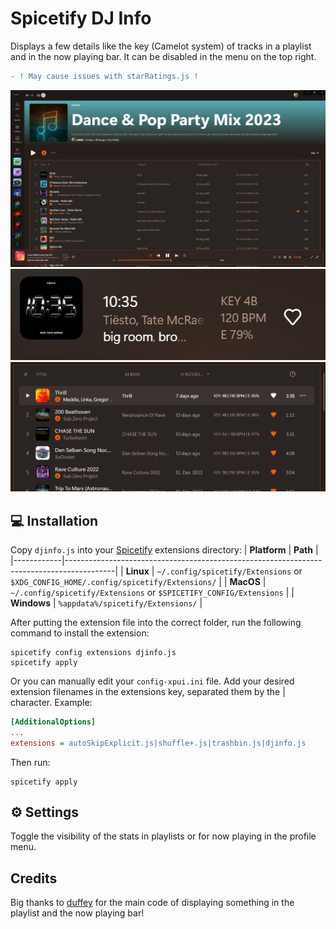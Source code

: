 # Spicetify DJ Info

Displays a few details like the key (Camelot system) of tracks in a playlist and in the now playing bar. It can be disabled in the menu on the top right.

```diff
- ! May cause issues with starRatings.js !
```

![Screenshot](screenshot.png)
![Screenshot](nowplaying.png)
![Screenshot](detail-playlist.png)

## 💻 Installation
Copy `djinfo.js` into your [Spicetify](https://github.com/spicetify/spicetify-cli) extensions directory:
| **Platform** | **Path**                                                                               |
|------------|------------------------------------------------------------------------------------------|
| **Linux**      | `~/.config/spicetify/Extensions` or `$XDG_CONFIG_HOME/.config/spicetify/Extensions/` |
| **MacOS**      | `~/.config/spicetify/Extensions` or `$SPICETIFY_CONFIG/Extensions`                   |
| **Windows**    | `%appdata%/spicetify/Extensions/`                                               |

After putting the extension file into the correct folder, run the following command to install the extension:
```
spicetify config extensions djinfo.js
spicetify apply
```

Or you can manually edit your `config-xpui.ini` file. Add your desired extension filenames in the extensions key, separated them by the | character.
Example:

```ini
[AdditionalOptions]
...
extensions = autoSkipExplicit.js|shuffle+.js|trashbin.js|djinfo.js
```

Then run:

```
spicetify apply
```

## ⚙️ Settings
Toggle the visibility of the stats in playlists or for now playing in the profile menu.


## Credits
Big thanks to [duffey](https://github.com/Tetrax-10) for the main code of displaying something in the playlist and the now playing bar!